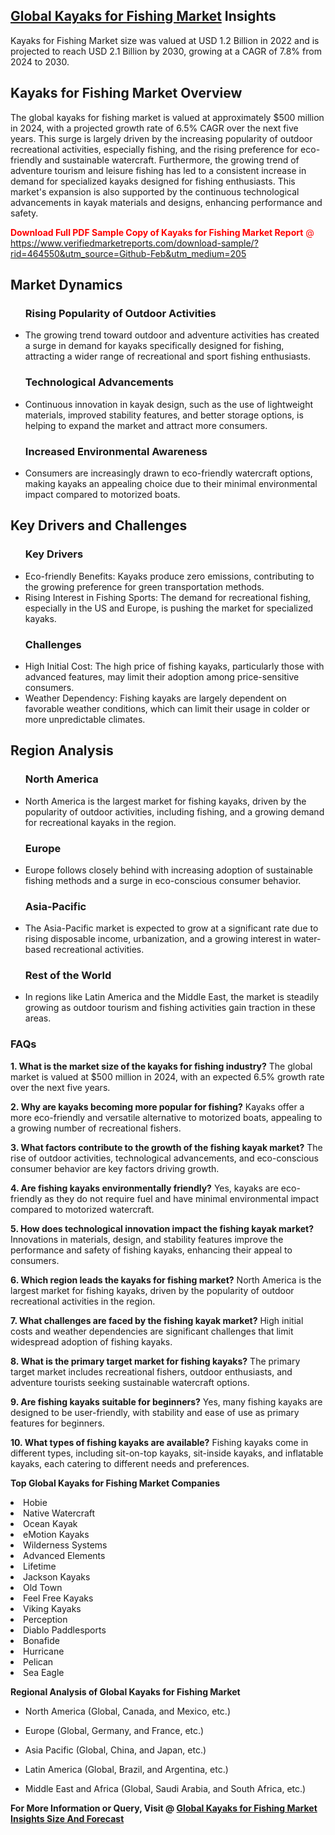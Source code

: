 <h2><a href="https://www.verifiedmarketreports.com/download-sample/?rid=464550&amp;utm_source=Github&amp;utm_medium=205" target="_blank">Global Kayaks for Fishing Market</a> Insights</h2><p>Kayaks for Fishing Market size was valued at USD 1.2 Billion in 2022 and is projected to reach USD 2.1 Billion by 2030, growing at a CAGR of 7.8% from 2024 to 2030.</p><p><h2>Kayaks for Fishing Market Overview</h2> <p>The global kayaks for fishing market is valued at approximately $500 million in 2024, with a projected growth rate of 6.5% CAGR over the next five years. This surge is largely driven by the increasing popularity of outdoor recreational activities, especially fishing, and the rising preference for eco-friendly and sustainable watercraft. Furthermore, the growing trend of adventure tourism and leisure fishing has led to a consistent increase in demand for specialized kayaks designed for fishing enthusiasts. This market's expansion is also supported by the continuous technological advancements in kayak materials and designs, enhancing performance and safety. </p> <p><p><span class=""><span style="color: #ff0000;"><strong>Download Full PDF Sample Copy of Kayaks for Fishing Market Report</strong> @ </span><a href="https://www.verifiedmarketreports.com/download-sample/?rid=464550&amp;utm_source=Github-Feb&amp;utm_medium=205" target="_blank">https://www.verifiedmarketreports.com/download-sample/?rid=464550&amp;utm_source=Github-Feb&amp;utm_medium=205</a></span></p></p> <h2>Market Dynamics</h2> <ul> <h3>Rising Popularity of Outdoor Activities</h3> <li>The growing trend toward outdoor and adventure activities has created a surge in demand for kayaks specifically designed for fishing, attracting a wider range of recreational and sport fishing enthusiasts.</li> <h3>Technological Advancements</h3> <li>Continuous innovation in kayak design, such as the use of lightweight materials, improved stability features, and better storage options, is helping to expand the market and attract more consumers.</li> <h3>Increased Environmental Awareness</h3> <li>Consumers are increasingly drawn to eco-friendly watercraft options, making kayaks an appealing choice due to their minimal environmental impact compared to motorized boats.</li> </ul> <h2>Key Drivers and Challenges</h2> <ul> <h3>Key Drivers</h3> <li>Eco-friendly Benefits: Kayaks produce zero emissions, contributing to the growing preference for green transportation methods.</li> <li>Rising Interest in Fishing Sports: The demand for recreational fishing, especially in the US and Europe, is pushing the market for specialized kayaks.</li> <h3>Challenges</h3> <li>High Initial Cost: The high price of fishing kayaks, particularly those with advanced features, may limit their adoption among price-sensitive consumers.</li> <li>Weather Dependency: Fishing kayaks are largely dependent on favorable weather conditions, which can limit their usage in colder or more unpredictable climates.</li> </ul> <h2>Region Analysis</h2> <ul> <h3>North America</h3> <li>North America is the largest market for fishing kayaks, driven by the popularity of outdoor activities, including fishing, and a growing demand for recreational kayaks in the region.</li> <h3>Europe</h3> <li>Europe follows closely behind with increasing adoption of sustainable fishing methods and a surge in eco-conscious consumer behavior.</li> <h3>Asia-Pacific</h3> <li>The Asia-Pacific market is expected to grow at a significant rate due to rising disposable income, urbanization, and a growing interest in water-based recreational activities.</li> <h3>Rest of the World</h3> <li>In regions like Latin America and the Middle East, the market is steadily growing as outdoor tourism and fishing activities gain traction in these areas.</li> </ul> <h3>FAQs</h3> <p><strong>1. What is the market size of the kayaks for fishing industry?</strong> The global market is valued at $500 million in 2024, with an expected 6.5% growth rate over the next five years.</p> <p><strong>2. Why are kayaks becoming more popular for fishing?</strong> Kayaks offer a more eco-friendly and versatile alternative to motorized boats, appealing to a growing number of recreational fishers.</p> <p><strong>3. What factors contribute to the growth of the fishing kayak market?</strong> The rise of outdoor activities, technological advancements, and eco-conscious consumer behavior are key factors driving growth.</p> <p><strong>4. Are fishing kayaks environmentally friendly?</strong> Yes, kayaks are eco-friendly as they do not require fuel and have minimal environmental impact compared to motorized watercraft.</p> <p><strong>5. How does technological innovation impact the fishing kayak market?</strong> Innovations in materials, design, and stability features improve the performance and safety of fishing kayaks, enhancing their appeal to consumers.</p> <p><strong>6. Which region leads the kayaks for fishing market?</strong> North America is the largest market for fishing kayaks, driven by the popularity of outdoor recreational activities in the region.</p> <p><strong>7. What challenges are faced by the fishing kayak market?</strong> High initial costs and weather dependencies are significant challenges that limit widespread adoption of fishing kayaks.</p> <p><strong>8. What is the primary target market for fishing kayaks?</strong> The primary target market includes recreational fishers, outdoor enthusiasts, and adventure tourists seeking sustainable watercraft options.</p> <p><strong>9. Are fishing kayaks suitable for beginners?</strong> Yes, many fishing kayaks are designed to be user-friendly, with stability and ease of use as primary features for beginners.</p> <p><strong>10. What types of fishing kayaks are available?</strong> Fishing kayaks come in different types, including sit-on-top kayaks, sit-inside kayaks, and inflatable kayaks, each catering to different needs and preferences.</p> </p><p><strong>Top Global Kayaks for Fishing Market Companies</strong></p><div data-test-id=""><p><li>Hobie</li><li> Native Watercraft</li><li> Ocean Kayak</li><li> eMotion Kayaks</li><li> Wilderness Systems</li><li> Advanced Elements</li><li> Lifetime</li><li> Jackson Kayaks</li><li> Old Town</li><li> Feel Free Kayaks</li><li> Viking Kayaks</li><li> Perception</li><li> Diablo Paddlesports</li><li> Bonafide</li><li> Hurricane</li><li> Pelican</li><li> Sea Eagle</li></p><div><strong>Regional Analysis of&nbsp;Global Kayaks for Fishing Market</strong></div><ul><li dir="ltr"><p dir="ltr">North America&nbsp;(Global, Canada, and Mexico, etc.)</p></li><li dir="ltr"><p dir="ltr">Europe (Global, Germany, and France, etc.)</p></li><li dir="ltr"><p dir="ltr">Asia Pacific&nbsp;(Global, China, and Japan, etc.)</p></li><li dir="ltr"><p dir="ltr">Latin America&nbsp;(Global, Brazil, and Argentina, etc.)</p></li><li dir="ltr">Middle East and Africa&nbsp;(Global, Saudi Arabia, and South Africa, etc.)</li></ul><p><strong>For More Information or Query, Visit @&nbsp;</strong><strong><a href="https://www.verifiedmarketreports.com/product/kayaks-for-fishing-market/?utm_source=Github&amp;utm_medium=205" target="_blank">Global Kayaks for Fishing Market Insights Size And Forecast</a></strong></p></div>
